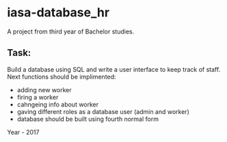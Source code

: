 # iasa-database_hr
 A project from third year of Bachelor studies.

 ## Task:
 Build a database using SQL and write a user interface to keep track of staff.
 Next functions should be implimented:
 - adding new worker
 - firing a worker
 - cahngeing info about worker
 - gaving different roles as a database user (admin and worker)
 - database should be built using fourth normal form



 Year - 2017
